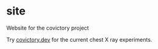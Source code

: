 # site
Website for the covictory project

Try [covictory.dev](covictory.dev) for the current chest X ray experiments.
